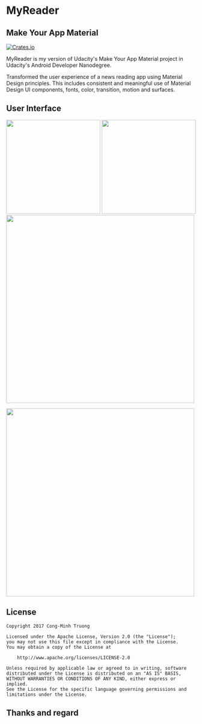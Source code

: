 # MyReader

## Make Your App Material

[![Crates.io](https://img.shields.io/crates/l/rustc-serialize.svg?maxAge=2592000)]()

MyReader is my version of Udacity's Make Your App Material project in Udacity's Android Developer Nanodegree. 

Transformed the user experience of a news reading app using Material Design principles. This includes consistent and meaningful use of Material Design UI components, fonts, color, transition, motion and surfaces.


## User Interface

<img src="../master/ui/1.jpg" width="250"> <img src="../master/ui/2.jpg" width="250"><img src="../master/ui/4.jpg" width="500">

<img src="../master/ui/3.jpg" width="500"> 

## License

    Copyright 2017 Cong-Minh Truong

    Licensed under the Apache License, Version 2.0 (the "License");
    you may not use this file except in compliance with the License.
    You may obtain a copy of the License at

        http://www.apache.org/licenses/LICENSE-2.0

    Unless required by applicable law or agreed to in writing, software
    distributed under the License is distributed on an "AS IS" BASIS,
    WITHOUT WARRANTIES OR CONDITIONS OF ANY KIND, either express or implied.
    See the License for the specific language governing permissions and
    limitations under the License.
    
## Thanks and regard
